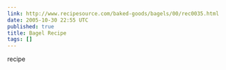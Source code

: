 ```yaml
---
link: http://www.recipesource.com/baked-goods/bagels/00/rec0035.html
date: 2005-10-30 22:55 UTC
published: true
title: Bagel Recipe
tags: []
---
```


recipe
